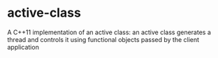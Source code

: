 # active-class
A C++11 implementation of an active class: an active class generates a thread and controls it using functional objects passed by the client application

